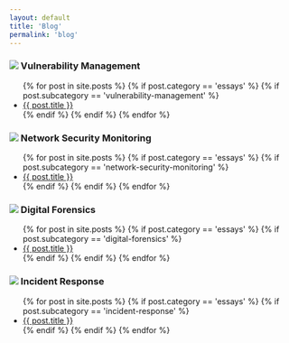```yaml
---
layout: default
title: 'Blog'
permalink: 'blog'
---
```


<h3><img src="{{ site.baseurl }}/_assets/pt.png"> Vulnerability Management</h3>
  <ul class="posts-list">
    {% for post in site.posts %}
      {% if post.category == 'essays' %}
        {% if post.subcategory == 'vulnerability-management' %}
          <li><a href="{{ post.url | relative_url }}">{{ post.title }}</a></li>
        {% endif %}
      {% endif %}
    {% endfor %}
  </ul>

<h3><img src="{{ site.baseurl }}/_assets/nsm.png"> Network Security Monitoring</h3>
  <ul class="posts-list">
    {% for post in site.posts %}
      {% if post.category == 'essays' %}
        {% if post.subcategory == 'network-security-monitoring' %}
          <li><a href="{{ post.url | relative_url }}">{{ post.title }}</a></li>
        {% endif %}
      {% endif %}
    {% endfor %}
  </ul>

<h3><img src="{{ site.baseurl }}/_assets/df.png"> Digital Forensics</h3>
  <ul class="posts-list">
    {% for post in site.posts %}
      {% if post.category == 'essays' %}
        {% if post.subcategory == 'digital-forensics' %}
          <li><a href="{{ post.url | relative_url }}">{{ post.title }}</a></li>
        {% endif %}
      {% endif %}
    {% endfor %}
  </ul>

<h3><img src="{{ site.baseurl }}/_assets/ir.png"> Incident Response</h3>
  <ul class="posts-list">
    {% for post in site.posts %}
      {% if post.category == 'essays' %}
        {% if post.subcategory == 'incident-response' %}
          <li><a href="{{ post.url | relative_url }}">{{ post.title }}</a></li>
        {% endif %}
      {% endif %}
    {% endfor %}
  </ul>
